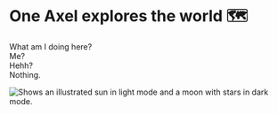 # One Axel explores the world 🗺
What am I doing here? <br>
Me? <br>
Hehh? <br>
Nothing.

<picture>
  <source media="(prefers-color-scheme: dark)" srcset="https://github.com/axelplore/axelplore/blob/main/201.jpg">
  <source media="(prefers-color-scheme: light)" srcset="https://github.com/axelplore/axelplore/blob/main/image_6442e3fca625b00212a0960b_373618.jpeg">
  <img alt="Shows an illustrated sun in light mode and a moon with stars in dark mode." src="https://user-images.githubusercontent.com/25423296/163456779-a8556205-d0a5-45e2-ac17-42d089e3c3f8.png">
</picture>
<!--
**axelplore/axelplore** is a ✨ _special_ ✨ repository because its `README.md` (this file) appears on your GitHub profile.

Here are some ideas to get you started:

- 🔭 I’m currently working on ...
- 🌱 I’m currently learning ...
- 👯 I’m looking to collaborate on ...
- 🤔 I’m looking for help with ...
- 💬 Ask me about ...
- 📫 How to reach me: ...
- 😄 Pronouns: ...
- ⚡ Fun fact: ...
-->
